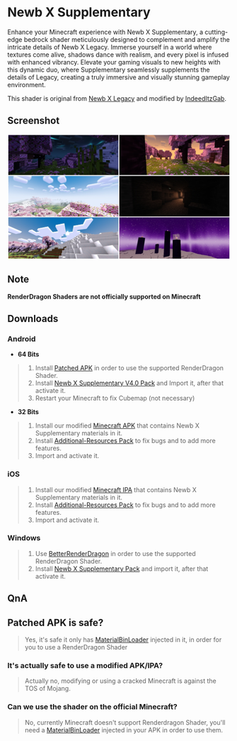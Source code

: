 # Newb X Supplementary
Enhance your Minecraft experience with Newb X Supplementary, a cutting-edge bedrock shader meticulously designed to complement and amplify the intricate details of Newb X Legacy. Immerse yourself in a world where textures come alive, shadows dance with realism, and every pixel is infused with enhanced vibrancy. Elevate your gaming visuals to new heights with this dynamic duo, where Supplementary seamlessly supplements the details of Legacy, creating a truly immersive and visually stunning gameplay environment.

This shader is original from [Newb X Legacy](https://github.com/devendrn/newb-x-mcbe) and modified by [IndeedItzGab](https://github.com/IndeedItzGab).

## Screenshot
![NewbXSupplementary-V4.0](docs/4.0.jpg)

## Note
**RenderDragon Shaders are not officially supported on Minecraft**

## Downloads
### Android
- **64 Bits**
> 1. Install [Patched APK](https://github.com/DominoKorean/Render-dragon-shader-list/blob/main/patchedapp.md) in order to use the supported RenderDragon Shader.
> 2. Install [Newb X Supplementary V4.0 Pack](https://www.mediafire.com/file/rnjby3wf8zqa351/NewbXSupplementary-Android.mcpack/file) and Import it, after that activate it.
> 3. Restart your Minecraft to fix Cubemap (not necessary)
- **32 Bits**
> 1. Install our modified [Minecraft APK](https://www.mediafire.com/file/qvqyufqra2iy00h/Minecraft-Supplementary-V1-20-51.apk/file) that contains Newb X Supplementary materials in it.
> 2. Install [Additional-Resources Pack](https://www.mediafire.com/file/a9ame3s9bxpzis2/Additional-Resources.mcpack/file) to fix bugs and to add more features.
> 3. Import and activate it.

### iOS
> 1. Install our modified [Minecraft IPA](https://www.mediafire.com/file/5jhr9ib1z96k0xw/Minecraft-Supplementary-V1-20-51.ipa/file) that contains Newb X Supplementary materials in it.
> 2. Install [Additional-Resources Pack](https://www.mediafire.com/file/a9ame3s9bxpzis2/Additional-Resources.mcpack/file) to fix bugs and to add more features.
> 3. Import and activate it.

### Windows
> 1. Use [BetterRenderDragon](https://github.com/ddf8196/BetterRenderDragon) in order to use the supported RenderDragon Shader.
> 2. Install [Newb X Supplementary Pack](https://www.mediafire.com/file/ya9a8yrwcq7sl40/NewbXSupplementary-Windows.mcpack/file) and import it, after that activate it.

## QnA
## Patched APK is safe?
> Yes, it's safe it only has [MaterialBinLoader](https://github.com/ddf8196/MaterialBinLoader) injected in it, in order for you to use a RenderDragon Shader

### It's actually safe to use a modified APK/IPA?
> Actually no, modifying or using a cracked Minecraft is against the TOS of Mojang.

### Can we use the shader on the official Minecraft?
> No, currently Minecraft doesn't support Renderdragon Shader, you'll need a [MaterialBinLoader](https://github.com/ddf8196/MaterialBinLoader) injected in your APK in order to use them.
